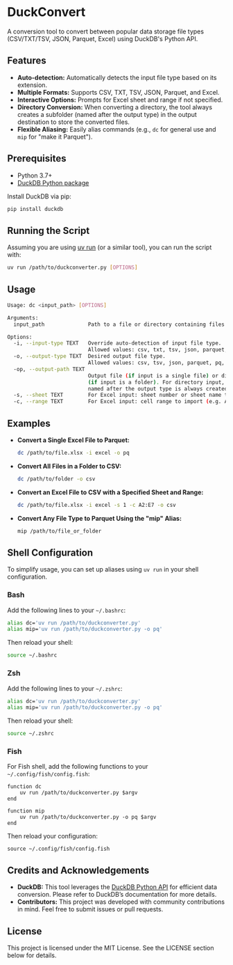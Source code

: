 # DuckConvert

A conversion tool to convert between popular data storage file types (CSV/TXT/TSV, JSON, Parquet, Excel) using DuckDB's Python API.

## Features

- **Auto-detection:** Automatically detects the input file type based on its extension.
- **Multiple Formats:** Supports CSV, TXT, TSV, JSON, Parquet, and Excel.
- **Interactive Options:** Prompts for Excel sheet and range if not specified.
- **Directory Conversion:** When converting a directory, the tool always creates a subfolder (named after the output type) in the output destination to store the converted files.
- **Flexible Aliasing:** Easily alias commands (e.g., `dc` for general use and `mip` for "make it Parquet").

## Prerequisites

- Python 3.7+
- [DuckDB Python package](https://duckdb.org/docs/api/python/reference/)

Install DuckDB via pip:

```bash
pip install duckdb
```

## Running the Script

Assuming you are using [uv run](https://github.com/your/uv-run) (or a similar tool), you can run the script with:

```bash
uv run /path/to/duckconverter.py [OPTIONS]
```

## Usage

```bash
Usage: dc <input_path> [OPTIONS]

Arguments:
  input_path              Path to a file or directory containing files.

Options:
  -i, --input-type TEXT   Override auto-detection of input file type.
                          Allowed values: csv, txt, tsv, json, parquet, pq, excel, ex.
  -o, --output-type TEXT  Desired output file type.
                          Allowed values: csv, tsv, json, parquet, pq, excel, ex.
  -op, --output-path TEXT
                          Output file (if input is a single file) or directory
                          (if input is a folder). For directory input, a subfolder
                          named after the output type is always created.
  -s, --sheet TEXT        For Excel input: sheet number or sheet name to import (e.g. 1 or "Sheet1").
  -c, --range TEXT        For Excel input: cell range to import (e.g. A1:B2).
```

## Examples

- **Convert a Single Excel File to Parquet:**

  ```bash
  dc /path/to/file.xlsx -i excel -o pq
  ```

- **Convert All Files in a Folder to CSV:**

  ```bash
  dc /path/to/folder -o csv
  ```

- **Convert an Excel File to CSV with a Specified Sheet and Range:**

  ```bash
  dc /path/to/file.xlsx -i excel -s 1 -c A2:E7 -o csv
  ```

- **Convert Any File Type to Parquet Using the "mip" Alias:**

  ```bash
  mip /path/to/file_or_folder
  ```

## Shell Configuration

To simplify usage, you can set up aliases using `uv run` in your shell configuration.

### Bash

Add the following lines to your `~/.bashrc`:

```bash
alias dc='uv run /path/to/duckconverter.py'
alias mip='uv run /path/to/duckconverter.py -o pq'
```

Then reload your shell:

```bash
source ~/.bashrc
```

### Zsh

Add the following lines to your `~/.zshrc`:

```zsh
alias dc='uv run /path/to/duckconverter.py'
alias mip='uv run /path/to/duckconverter.py -o pq'
```

Then reload your shell:

```zsh
source ~/.zshrc
```

### Fish

For Fish shell, add the following functions to your `~/.config/fish/config.fish`:

```fish
function dc
    uv run /path/to/duckconverter.py $argv
end

function mip
    uv run /path/to/duckconverter.py -o pq $argv
end
```

Then reload your configuration:

```fish
source ~/.config/fish/config.fish
```

## Credits and Acknowledgements

- **DuckDB:** This tool leverages the [DuckDB Python API](https://duckdb.org/docs/api/python/reference/) for efficient data conversion. Please refer to DuckDB’s documentation for more details.
- **Contributors:** This project was developed with community contributions in mind. Feel free to submit issues or pull requests.

## License

This project is licensed under the MIT License. See the LICENSE section below for details.


